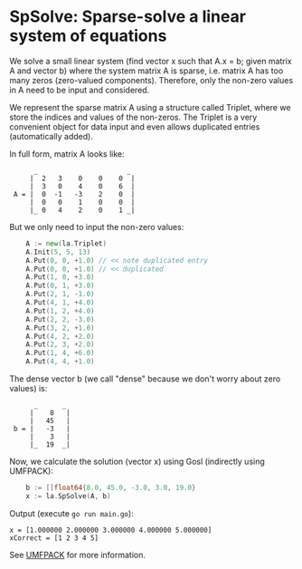 # SpSolve: Sparse-solve a linear system of equations

We solve a small linear system (find vector x such that A.x = b; given matrix A and vector b) where the system matrix A is sparse, i.e. matrix A has too many zeros (zero-valued components). Therefore, only the non-zero values in A need to be input and considered.

We represent the sparse matrix A using a structure called Triplet, where we store the indices and values of the non-zeros. The Triplet is a very convenient object for data input and even allows duplicated entries (automatically added).

In full form, matrix A looks like:

```
      _                      _
     |  2   3    0    0    0  |
     |  3   0    4    0    6  |
 A = |  0  -1   -3    2    0  |
     |  0   0    1    0    0  |
     |_ 0   4    2    0    1 _|
```

But we only need to input the non-zero values:

```go
    A := new(la.Triplet)
    A.Init(5, 5, 13)
    A.Put(0, 0, +1.0) // << note duplicated entry
    A.Put(0, 0, +1.0) // << duplicated
    A.Put(1, 0, +3.0)
    A.Put(0, 1, +3.0)
    A.Put(2, 1, -1.0)
    A.Put(4, 1, +4.0)
    A.Put(1, 2, +4.0)
    A.Put(2, 2, -3.0)
    A.Put(3, 2, +1.0)
    A.Put(4, 2, +2.0)
    A.Put(2, 3, +2.0)
    A.Put(1, 4, +6.0)
    A.Put(4, 4, +1.0)
```

The dense vector b (we call "dense" because we don't worry about zero values) is:

```
      _      _
     |    8   |
     |   45   |
 b = |   -3   |
     |    3   |
     |_  19  _|
```

Now, we calculate the solution (vector x) using Gosl (indirectly using UMFPACK):

```go
    b := []float64{8.0, 45.0, -3.0, 3.0, 19.0}
    x := la.SpSolve(A, b)
```

Output (execute `go run main.go`):

```
x = [1.000000 2.000000 3.000000 4.000000 5.000000]
xCorrect = [1 2 3 4 5]
```

See [UMFPACK](https://people.engr.tamu.edu/davis/suitesparse.html) for more information.
